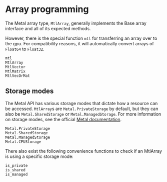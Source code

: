 # Array programming

The Metal array type, `MtlArray`, generally implements the Base array interface
and all of its expected methods.

However, there is the special function `mtl` for transferring an array over to the gpu. For compatibility reasons, it will automatically convert arrays of `Float64` to `Float32`.

```@docs
mtl
MtlArray
MtlVector
MtlMatrix
MtlVecOrMat
```

## Storage modes

The Metal API has various storage modes that dictate how a resource can be accessed. `MtlArray`s are `Metal.PrivateStorage` by default, but they can also be `Metal.SharedStorage` or `Metal.ManagedStorage`. For more information on storage modes, see the official [Metal documentation](https://developer.apple.com/documentation/metal/resource_fundamentals/setting_resource_storage_modes).

```@docs
Metal.PrivateStorage
Metal.SharedStorage
Metal.ManagedStorage
Metal.CPUStorage
```

There also exist the following convenience functions to check if an MtlArray is using a specific storage mode:

```@docs
is_private
is_shared
is_managed
```
